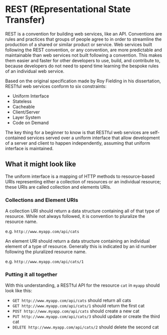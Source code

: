 # REST (REpresentational State Transfer)

REST is a convention for building web services, like an API. Conventions are rules and practices that groups of people agree to in order to streamline the production of a shared or similar product or service. Web services built following the REST convention, or any convention, are more predictable and maintainable than web services not built following a convention. This makes them easier and faster for other developers to use, build, and contribute to, because developers do not need to spend time learning the bespoke rules of an individual web service. 

Based on the original specification made by Roy Fielding in his dissertation, RESTful web services conform to six constraints:
- Uniform Interface
- Stateless
- Cacheable
- Client/Server
- Layer System
- Code on Demand

The key thing for a beginner to know is that RESTful web services are self-contained services served over a uniform interface that allow development of a server and client to happen independently, assuming that uniform interface is maintained.

## What it might look like

The uniform interface is a mapping of HTTP methods to resource-based URIs representing either a collection of resources or an individual resource; these URIs are called collection and elements URIs.

### Collections and Element URIs

A collection URI should return a data structure containing all of that type of resource. While not always followed, it is convention to pluralize the resource name.

e.g. `http://www.myapp.com/api/cats`

An element URI should return a data structure containing an individual element of a type of resource. Generally this is indicated by an id number following the pluralized resource name.

e.g. `http://www.myapp.com/api/cats/1`

### Putting it all together

With this understanding, a RESTful API for the resource `cat` in `myapp` should look like this:

- `GET http://www.myapp.com/api/cats` should return all cats
- `GET http://www.myapp.com/api/cats/1` should return the first cat
- `POST http://www.myapp.com/api/cats` should create a new cat
- `PUT http://www.myapp.com/api/cats/3` should update or create the third cat
- `DELETE http://www.myapp.com/api/cats/2` should delete the second cat
